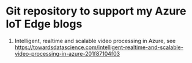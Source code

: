 # Git repository to support my Azure IoT Edge blogs

1. Intelligent, realtime and scalable video processing in Azure, see https://towardsdatascience.com/intelligent-realtime-and-scalable-video-processing-in-azure-201f87104f03

